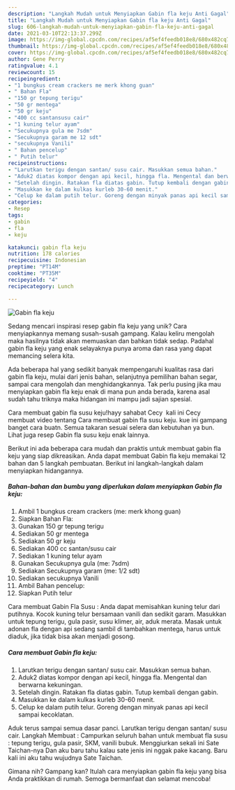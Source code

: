 ```yaml
---
description: "Langkah Mudah untuk Menyiapkan Gabin fla keju Anti Gagal"
title: "Langkah Mudah untuk Menyiapkan Gabin fla keju Anti Gagal"
slug: 606-langkah-mudah-untuk-menyiapkan-gabin-fla-keju-anti-gagal
date: 2021-03-10T22:13:37.299Z
image: https://img-global.cpcdn.com/recipes/af5ef4feedb018e8/680x482cq70/gabin-fla-keju-foto-resep-utama.jpg
thumbnail: https://img-global.cpcdn.com/recipes/af5ef4feedb018e8/680x482cq70/gabin-fla-keju-foto-resep-utama.jpg
cover: https://img-global.cpcdn.com/recipes/af5ef4feedb018e8/680x482cq70/gabin-fla-keju-foto-resep-utama.jpg
author: Gene Perry
ratingvalue: 4.1
reviewcount: 15
recipeingredient:
- "1 bungkus cream crackers me merk khong guan"
- " Bahan Fla"
- "150 gr tepung terigu"
- "50 gr mentega"
- "50 gr keju"
- "400 cc santansusu cair"
- "1 kuning telur ayam"
- "Secukupnya gula me 7sdm"
- "Secukupnya garam me 12 sdt"
- "secukupnya Vanili"
- " Bahan pencelup"
- " Putih telur"
recipeinstructions:
- "Larutkan terigu dengan santan/ susu cair. Masukkan semua bahan."
- "Aduk2 diatas kompor dengan api kecil, hingga fla. Mengental dan berwarna kekuningan."
- "Setelah dingin. Ratakan fla diatas gabin. Tutup kembali dengan gabin."
- "Masukkan ke dalam kulkas kurleb 30-60 menit."
- "Celup ke dalam putih telur. Goreng dengan minyak panas api kecil sampai kecoklatan."
categories:
- Resep
tags:
- gabin
- fla
- keju

katakunci: gabin fla keju 
nutrition: 178 calories
recipecuisine: Indonesian
preptime: "PT14M"
cooktime: "PT35M"
recipeyield: "4"
recipecategory: Lunch

---
```



![Gabin fla keju](https://img-global.cpcdn.com/recipes/af5ef4feedb018e8/680x482cq70/gabin-fla-keju-foto-resep-utama.jpg)

Sedang mencari inspirasi resep gabin fla keju yang unik? Cara menyiapkannya memang susah-susah gampang. Kalau keliru mengolah maka hasilnya tidak akan memuaskan dan bahkan tidak sedap. Padahal gabin fla keju yang enak selayaknya punya aroma dan rasa yang dapat memancing selera kita.

Ada beberapa hal yang sedikit banyak mempengaruhi kualitas rasa dari gabin fla keju, mulai dari jenis bahan, selanjutnya pemilihan bahan segar, sampai cara mengolah dan menghidangkannya. Tak perlu pusing jika mau menyiapkan gabin fla keju enak di mana pun anda berada, karena asal sudah tahu triknya maka hidangan ini mampu jadi sajian spesial.

Cara membuat gabin fla susu keju!hayy sahabat Cecy ️ kali ini Cecy membuat video tentang Cara membuat gabin fla susu keju. kue ini gampang banget cara buatn. Semua takaran sesuai selera dan kebutuhan ya bun. Lihat juga resep Gabin fla susu keju enak lainnya.


Berikut ini ada beberapa cara mudah dan praktis untuk membuat gabin fla keju yang siap dikreasikan. Anda dapat membuat Gabin fla keju memakai 12 bahan dan 5 langkah pembuatan. Berikut ini langkah-langkah dalam menyiapkan hidangannya.

<!--inarticleads1-->

##### Bahan-bahan dan bumbu yang diperlukan dalam menyiapkan Gabin fla keju:

1. Ambil 1 bungkus cream crackers (me: merk khong guan)
1. Siapkan  Bahan Fla:
1. Gunakan 150 gr tepung terigu
1. Sediakan 50 gr mentega
1. Sediakan 50 gr keju
1. Sediakan 400 cc santan/susu cair
1. Sediakan 1 kuning telur ayam
1. Gunakan Secukupnya gula (me: 7sdm)
1. Sediakan Secukupnya garam (me: 1/2 sdt)
1. Sediakan secukupnya Vanili
1. Ambil  Bahan pencelup:
1. Siapkan  Putih telur


Cara membuat Gabin Fla Susu : Anda dapat memisahkan kuning telur dari putihnya. Kocok kuning telur bersamaan vanili dan sedikit garam. Masukkan untuk tepung terigu, gula pasir, susu klimer, air, aduk merata. Masak untuk adonan fla dengan api sedang sambil di tambahkan mentega, harus untuk diaduk, jika tidak bisa akan menjadi gosong. 

<!--inarticleads2-->

##### Cara membuat Gabin fla keju:

1. Larutkan terigu dengan santan/ susu cair. Masukkan semua bahan.
1. Aduk2 diatas kompor dengan api kecil, hingga fla. Mengental dan berwarna kekuningan.
1. Setelah dingin. Ratakan fla diatas gabin. Tutup kembali dengan gabin.
1. Masukkan ke dalam kulkas kurleb 30-60 menit.
1. Celup ke dalam putih telur. Goreng dengan minyak panas api kecil sampai kecoklatan.


Aduk terus sampai semua dasar panci. Larutkan terigu dengan santan/ susu cair. Langkah Membuat : Campurkan seluruh bahan untuk membuat fla susu : tepung terigu, gula pasir, SKM, vanili bubuk. Menggiurkan sekali ini Sate Taichan-nya Dan aku baru tahu kalau sate jenis ini nggak pake kacang. Baru kali ini aku tahu wujudnya Sate Taichan. 

Gimana nih? Gampang kan? Itulah cara menyiapkan gabin fla keju yang bisa Anda praktikkan di rumah. Semoga bermanfaat dan selamat mencoba!

